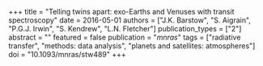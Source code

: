 +++
title = "Telling twins apart: exo-Earths and Venuses with transit spectroscopy"
date = 2016-05-01
authors = ["J.K. Barstow", "S. Aigrain", "P.G.J. Irwin", "S. Kendrew", "L.N. Fletcher"]
publication_types = ["2"]
abstract = ""
featured = false
publication = "*mnras*"
tags = ["radiative transfer", "methods: data analysis", "planets and satellites: atmospheres"]
doi = "10.1093/mnras/stw489"
+++

